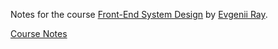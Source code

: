 Notes for the course [Front-End System Design](https://frontendmasters.com/courses/frontend-system-design/) by [Evgenii Ray](https://frontendmasters.com/teachers/evgenii-ray/).

[Course Notes](https://static.frontendmasters.com/resources/2024-05-29-systems-design/frontend-system-design-fundamentals.pdf)
